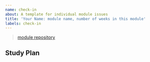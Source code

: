 ```yaml
---
name: check-in
about: A template for individual module issues
title: 'Your Name: module name, number of weeks in this module'
labels: check-in
---
```


<!-- you will create ONE check-in issue per module
  at the beginning of the module you will fill in Suggested Study checklist based on the module repo
  each week of the module you will add a new section to this ONE issue including

  make your issue easy to find:

  - milestone: the current module
  - assign: yourself
-->

<!-- include a link to your fork of the module repository -->

> [module repository](_)

## Study Plan

<!-- create a study plan for yourself in this module -->
<!-- you can start your list by making checklist from the module's suggested study -->
<!--  one check-box per topic is enough, no need to list each link -->
<!--  check off a topic when you are confident applying the concept in your projects -->
<!-- but don't stop there!  this is your study plan, make it work for you -->





<!--  ---------------------------------------


  copy this template into a new comment each week and fill in your answers
  each week add a new `week-x` label when your check-in comment is ready for review

  In weeks there is a project:

    be sure to look through the exercises before starting the project. 
    You don’t need to finish them before the project,
    but starting them will help understand the project. 

    your goal each week is to finish the project
    working on exercises should help you finish the project, not get in the way
    you can always come back to study the exercises latersa

---- BEGIN CHECK-IN TEMPLATE ----

Week X

- [ ] started the exercises
- [ ] [project issue](your-link-here) (if there is a project)


### Check-In

#### I Need Help With:

#### What went well?

#### What went less well?

#### Lessons Learned

### Sunday Prep Work


---- END CHECK-IN TEMPLATE ----


-->
